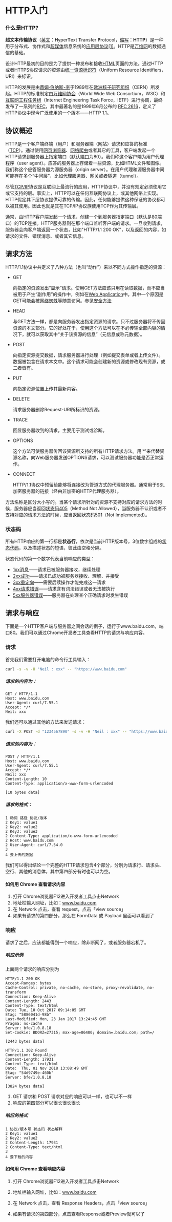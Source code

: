 # HTTP入门

### 什么是HTTP?

**超文本传输协议**（[英文](https://zh.wikipedia.org/wiki/%E8%8B%B1%E6%96%87)：**H**yper**T**ext **T**ransfer **P**rotocol，[缩写](https://zh.wikipedia.org/wiki/%E7%B8%AE%E5%AF%AB)：**HTTP**）是一种用于分布式、协作式和[超媒体](https://zh.wikipedia.org/wiki/%E8%B6%85%E5%AA%92%E9%AB%94)信息系统的[应用层协议](https://zh.wikipedia.org/wiki/%E5%BA%94%E7%94%A8%E5%B1%82)[[1\]](https://zh.wikipedia.org/wiki/%E8%B6%85%E6%96%87%E6%9C%AC%E4%BC%A0%E8%BE%93%E5%8D%8F%E8%AE%AE#cite_note-ietf2616-1)。HTTP是[万维网](https://zh.wikipedia.org/wiki/%E5%85%A8%E7%90%83%E8%B3%87%E8%A8%8A%E7%B6%B2)的数据通信的基础。

设计HTTP最初的目的是为了提供一种发布和接收[HTML](https://zh.wikipedia.org/wiki/HTML)页面的方法。通过HTTP或者HTTPS协议请求的资源由[统一资源标识符](https://zh.wikipedia.org/wiki/%E7%B5%B1%E4%B8%80%E8%B3%87%E6%BA%90%E6%A8%99%E8%AD%98%E7%AC%A6)（Uniform Resource Identifiers，URI）来标识。

HTTP的发展是由[蒂姆·伯纳斯-李](https://zh.wikipedia.org/wiki/%E6%8F%90%E5%A7%86%C2%B7%E6%9F%8F%E5%85%A7%E8%8C%B2-%E6%9D%8E)于1989年在[欧洲核子研究组织](https://zh.wikipedia.org/wiki/%E6%AD%90%E6%B4%B2%E6%A0%B8%E5%AD%90%E7%A0%94%E7%A9%B6%E7%B5%84%E7%B9%94)（CERN）所发起。HTTP的标准制定由[万维网协会](https://zh.wikipedia.org/wiki/%E5%85%A8%E7%90%83%E8%B3%87%E8%A8%8A%E7%B6%B2%E5%8D%94%E6%9C%83)（World Wide Web Consortium，W3C）和[互联网工程任务组](https://zh.wikipedia.org/wiki/%E4%BA%92%E8%81%94%E7%BD%91%E5%B7%A5%E7%A8%8B%E4%BB%BB%E5%8A%A1%E7%BB%84)（Internet Engineering Task Force，IETF）进行协调，最终发布了一系列的[RFC](https://zh.wikipedia.org/wiki/RFC)，其中最著名的是1999年6月公布的 [RFC 2616](https://tools.ietf.org/html/rfc2616)，定义了HTTP协议中现今广泛使用的一个版本——HTTP 1.1。

## 协议概述

HTTP是一个客户端终端（用户）和服务器端（网站）请求和应答的标准（[TCP](https://zh.wikipedia.org/wiki/TCP)）。通过使用[网页浏览器](https://zh.wikipedia.org/wiki/%E7%B6%B2%E9%A0%81%E7%80%8F%E8%A6%BD%E5%99%A8)、[网络爬虫](https://zh.wikipedia.org/wiki/%E7%BD%91%E7%BB%9C%E7%88%AC%E8%99%AB)或者其它的工具，客户端发起一个HTTP请求到服务器上指定端口（默认[端口](https://zh.wikipedia.org/wiki/%E7%AB%AF%E5%8F%A3)为80）。我们称这个客户端为用户代理程序（user agent）。应答的服务器上存储着一些资源，比如HTML文件和图像。我们称这个应答服务器为源服务器（origin server）。在用户代理和源服务器中间可能存在多个“中间层”，比如[代理服务器](https://zh.wikipedia.org/wiki/%E4%BB%A3%E7%90%86%E4%BC%BA%E6%9C%8D%E5%99%A8)、[网关](https://zh.wikipedia.org/wiki/%E7%BD%91%E5%85%B3)或者[隧道](https://zh.wikipedia.org/wiki/%E9%9A%A7%E9%81%93)（tunnel）。

尽管[TCP/IP](https://zh.wikipedia.org/wiki/TCP/IP)协议是互联网上最流行的应用，HTTP协议中，并没有规定必须使用它或它支持的层。事实上，HTTP可以在任何互联网协议上，或其他网络上实现。HTTP假定其下层协议提供可靠的传输。因此，任何能够提供这种保证的协议都可以被其使用。因此也就是其在TCP/IP协议族使用TCP作为其传输层。

通常，由HTTP客户端发起一个请求，创建一个到服务器指定端口（默认是80端口）的TCP连接。HTTP服务器则在那个端口监听客户端的请求。一旦收到请求，服务器会向客户端返回一个状态，比如"HTTP/1.1 200 OK"，以及返回的内容，如请求的文件、错误消息、或者其它信息。

## 请求方法

HTTP/1.1协议中共定义了八种方法（也叫“动作”）来以不同方式操作指定的资源：

- GET

  向指定的资源发出“显示”请求。使用GET方法应该只用在读取数据，而不应当被用于产生“副作用”的操作中，例如在[Web Application](https://zh.wikipedia.org/wiki/%E7%B6%B2%E9%A0%81%E6%87%89%E7%94%A8%E7%A8%8B%E5%BC%8F)中。其中一个原因是GET可能会被[网络蜘蛛](https://zh.wikipedia.org/wiki/%E7%BD%91%E7%BB%9C%E8%9C%98%E8%9B%9B)等随意访问。参见[安全方法](https://zh.wikipedia.org/wiki/%E8%B6%85%E6%96%87%E6%9C%AC%E4%BC%A0%E8%BE%93%E5%8D%8F%E8%AE%AE#%E5%AE%89%E5%85%A8%E6%96%B9%E6%B3%95)

- HEAD

  与GET方法一样，都是向服务器发出指定资源的请求。只不过服务器将不传回资源的本文部分。它的好处在于，使用这个方法可以在不必传输全部内容的情况下，就可以获取其中“关于该资源的信息”（元信息或称元数据）。

- POST

  向指定资源提交数据，请求服务器进行处理（例如提交表单或者上传文件）。数据被包含在请求本文中。这个请求可能会创建新的资源或修改现有资源，或二者皆有。

- PUT

  向指定资源位置上传其最新内容。

- DELETE

  请求服务器删除Request-URI所标识的资源。

- TRACE

  回显服务器收到的请求，主要用于测试或诊断。

- OPTIONS

  这个方法可使服务器传回该资源所支持的所有HTTP请求方法。用'*'来代替资源名称，向Web服务器发送OPTIONS请求，可以测试服务器功能是否正常运作。

- CONNECT

  HTTP/1.1协议中预留给能够将连接改为管道方式的代理服务器。通常用于SSL加密服务器的链接（经由非加密的HTTP代理服务器）。

方法名称是区分大小写的。当某个请求所针对的资源不支持对应的请求方法的时候，服务器应当返回[状态码405](https://zh.wikipedia.org/wiki/HTTP%E7%8A%B6%E6%80%81%E7%A0%81#405)（Method Not Allowed），当服务器不认识或者不支持对应的请求方法的时候，应当返回[状态码501](https://zh.wikipedia.org/wiki/HTTP%E7%8A%B6%E6%80%81%E7%A0%81#501)（Not Implemented）。

### 状态码

所有HTTP响应的第一行都是**状态行**，依次是当前HTTP版本号，3位数字组成的[状态代码](https://zh.wikipedia.org/wiki/HTTP%E7%8A%B6%E6%80%81%E7%A0%81)，以及描述状态的短语，彼此由空格分隔。

状态代码的第一个数字代表当前响应的类型：

- [1xx消息](https://zh.wikipedia.org/wiki/HTTP%E7%8A%B6%E6%80%81%E7%A0%81#1xx%E6%B6%88%E6%81%AF)——请求已被服务器接收，继续处理
- [2xx成功](https://zh.wikipedia.org/wiki/HTTP%E7%8A%B6%E6%80%81%E7%A0%81#2xx%E6%88%90%E5%8A%9F)——请求已成功被服务器接收、理解、并接受
- [3xx重定向](https://zh.wikipedia.org/wiki/HTTP%E7%8A%B6%E6%80%81%E7%A0%81#3xx%E9%87%8D%E5%AE%9A%E5%90%91)——需要后续操作才能完成这一请求
- [4xx请求错误](https://zh.wikipedia.org/wiki/HTTP%E7%8A%B6%E6%80%81%E7%A0%81#4xx%E8%AF%B7%E6%B1%82%E9%94%99%E8%AF%AF)——请求含有词法错误或者无法被执行
- [5xx服务器错误](https://zh.wikipedia.org/wiki/HTTP%E7%8A%B6%E6%80%81%E7%A0%81#5xx%E6%9C%8D%E5%8A%A1%E5%99%A8%E9%94%99%E8%AF%AF)——服务器在处理某个正确请求时发生错误

## 请求与响应

下面是一个HTTP客户端与服务器之间会话的例子，运行于www.baidu.com，端口80。我们可以通过Chrome开发者工具查看HTTP的请求与响应内容。

### 请求

首先我们需要打开电脑的命令行工具输入：

```bash
curl -s -v -H "Neil : xxx" -- "https://www.baidu.com"
```

##### 请求的内容为：

```
GET / HTTP/1.1
Host: www.baidu.com
User-Agent: curl/7.55.1
Accept: */*
Neil: xxx
```

我们还可以通过其他的方法来发送请求：

```bash
curl -X POST -d "1234567890" -s -v -H "Neil : xxx" -- "https://www.baidu.com"
```

##### 请求的内容为：

```
POST / HTTP/1.1
Host: www.baidu.com
User-Agent: curl/7.55.1
Accept: */*
Neil: xxx
Content-Length: 10
Content-Type: application/x-www-form-urlencoded

[10 bytes data]
```

##### 请求的格式：

```
1 动词 路径 协议/版本
2 Key1: value1
2 Key2: value2
2 Key3: value3
2 Content-Type: application/x-www-form-urlencoded
2 Host: www.baidu.com
2 User-Agent: curl/7.54.0
3 
4 要上传的数据
```

我们可以得出结论一个完整的HTTP请求包含4个部分，分别为请求行、请求头、空行、其他的消息体，其中第四部分有时也可以为空。

#### 如何用 Chrome 查看请求内容

1. 打开 Chrome浏览器F12进入开发者工具点击Network
2. 地址栏输入网址，比如：www.baidu.com
3. 在 Network 点击，查看 request，点击「view source」
4. 如果有请求的第四部分，那么在 FormData 或 Payload 里面可以看到了

### 响应

请求了之后，应该都能得到一个响应，除非断网了，或者服务器宕机了。

##### 响应示例

上面两个请求的响应分别为

```
HTTP/1.1 200 OK
Accept-Ranges: bytes
Cache-Control: private, no-cache, no-store, proxy-revalidate, no-transform
Connection: Keep-Alive
Content-Length: 2443
Content-Type: text/html
Date: Tue, 10 Oct 2017 09:14:05 GMT
Etag: "5886041d-98b"
Last-Modified: Mon, 23 Jan 2017 13:24:45 GMT
Pragma: no-cache
Server: bfe/1.0.8.18
Set-Cookie: BDORZ=27315; max-age=86400; domain=.baidu.com; path=/

[2443 bytes data]
```

```
HTTP/1.1 302 Found
Connection: Keep-Alive
Content-Length: 17931
Content-Type: text/html
Date:  Thu, 01 Nov 2018 13:08:49 GMT
Etag: "54d9749e-460b"
Server: bfe/1.0.8.18

[3824 bytes data]
```

1. GET 请求和 POST 请求对应的响应可以一样，也可以不一样
2. 响应的第四部分可以很长很长很长

##### 响应的格式

```
1 协议/版本号 状态码 状态解释
2 Key1: value1
2 Key2: value2
2 Content-Length: 17931
2 Content-Type: text/html
3
4 要下载的内容
```

#### 如何用 Chrome 查看响应内容

1. 打开 Chrome浏览器F12进入开发者工具点击Network

2. 地址栏输入网址，比如：www.baidu.com

3. 在 Network 点击，查看 Response Headers，点击「view source」

4. 如果有请求的第四部分，点击查看Response或者Preview就可以了
